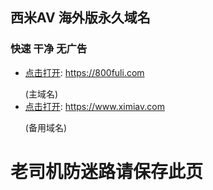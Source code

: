## 西米AV 海外版永久域名
### 快速 干净 无广告
- [点击打开](https://ximiav.com): https://800fuli.com</p> (主域名)
- [点击打开](https://ximiav.com): https://www.ximiav.com</p>(备用域名)
# <p>老司机防迷路请保存此页</p>
